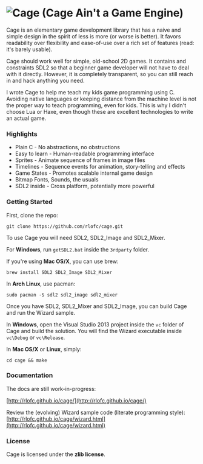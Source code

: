 ![Cage](https://raw.githubusercontent.com/rlofc/cage/gh-pages/_images/cage.png) (Cage Ain't a Game Engine)
=============================================================================================

Cage is an elementary game development library that has a
naive and simple design in the spirit of less is more (or
worse is better). It favors readability over flexibility and
ease-of-use over a rich set of features (read: it's barely
usable).

Cage should work well for simple, old-school 2D
games.  It contains and constraints SDL2 so that a beginner
game developer will not have to deal with it directly.
However, it is completely transparent, so you can still
reach in and hack anything you need.

I wrote Cage to help me teach my kids game programming using
C. Avoiding native languages or keeping distance from the
machine level is not the proper way to teach programming,
even for kids. This is why I didn't choose Lua or Haxe, even
though these are excellent technologies to write an actual
game.

### Highlights

* Plain C - No abstractions, no obstructions
* Easy to learn - Human-readable programming interface
* Sprites - Animate sequence of frames in image files
* Timelines - Sequence events for animation, story-telling and effects
* Game States - Promotes scalable internal game design
* Bitmap Fonts, Sounds, the usuals
* SDL2 inside - Cross platform, potentially more powerful

### Getting Started

First, clone the repo:

    git clone https://github.com/rlofc/cage.git

To use Cage you will need SDL2, SDL2_Image and SDL2_Mixer.

For **Windows**, run `getSDL2.bat` inside the `3rdparty` folder.

If you're using **Mac OS/X**, you can use brew:

    brew install SDL2 SDL2_Image SDL2_Mixer

In **Arch Linux**, use pacman:

    sudo pacman -S sdl2 sdl2_image sdl2_mixer


Once you have SDL2, SDL2_Mixer and SDL2_Image, you can build Cage and run the
Wizard sample.

In **Windows**, open the Visual Studio 2013 project inside the `vc` folder of Cage
and build the solution. You will find the Wizard executable inside `vc\Debug` or `vc\Release`.

In **Mac OS/X** or **Linux**, simply:

    cd cage && make
    

### Documentation

The docs are still work-in-progress:

[http://rlofc.github.io/cage/](http://rlofc.github.io/cage/)

Review the (evolving) Wizard sample code (literate
programming style):
[http://rlofc.github.io/cage/wizard.html](http://rlofc.github.io/cage/wizard.html)

### License

Cage is licensed under the **zlib license**.
